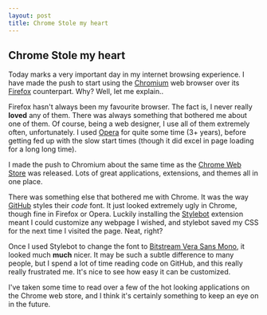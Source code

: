 ```yaml
---
layout: post
title: Chrome Stole my heart
---
```


## Chrome Stole my heart

Today marks a very important day in my internet browsing experience. I have made the push to start using the [Chromium](http://www.chromium.org/Home) web browser over its [Firefox](http://www.mozilla-europe.org/en/firefox/) counterpart. Why? Well, let me explain..

Firefox hasn't always been my favourite browser. The fact is, I never really **loved** any of them. There was always something that bothered me about one of them. Of course, being a web designer, I use all of them extremely often, unfortunately. I used [Opera](http://opera.com) for quite some time (3+ years), before getting fed up with the slow start times (though it did excel in page loading for a long long time).

I made the push to Chromium about the same time as the [Chrome Web Store](https://chrome.google.com/webstore) was released. Lots of great applications, extensions, and themes all in one place.

There was something else that bothered me with Chrome. It was the way [GitHub](http://github.com) styles their *code* font. It just looked extremely ugly in Chrome, though fine in Firefox or Opera. Luckily installing the [Stylebot](https://chrome.google.com/webstore/detail/oiaejidbmkiecgbjeifoejpgmdaleoha) extension meant I could customize any webpage I wished, and stylebot saved my CSS for the next time I visited the page. Neat, right?

Once I used Stylebot to change the font to 
[Bitstream Vera Sans Mono](http://en.wikipedia.org/wiki/Bitstream_Vera),
it looked much **much** nicer. It may be such a subtle difference to many people, but I spend a lot of time reading code on GitHub, and this really really frustrated me. It's nice to see how easy it can be customized.

I've taken some time to read over a few of the hot looking applications on the Chrome web store, and I think it's certainly something to keep an eye on in the future.
